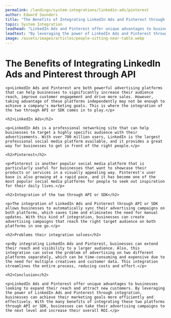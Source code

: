 ```yaml
---
permalink: /landings/system-integrations/linkedin-ads/pinterest
author: Edward Saunders
title: "The Benefits of Integrating LinkedIn Ads and Pinterest through API"
topic: System Integration
leadhead: "LinkedIn Ads and Pinterest offer unique advantages to businesses looking to expand their reach and attract new customers"
leadtext: "By leveraging the power of LinkedIn Ads and Pinterest through integration, businesses can achieve their marketing goals more efficiently and effectively. With the many benefits of integrating these two platforms through API or SDK, businesses can take their advertising campaigns to the next level and increase their overall ROI."
image: /assets/images/articles/people-sitting-near-table.webp
---
```

<div class="arttext">	<h1>The Benefits of Integrating LinkedIn Ads and Pinterest through API</h1>

	<p>LinkedIn Ads and Pinterest are both powerful advertising platforms that can help businesses to significantly increase their audience reach, improve customer engagement and drive more sales. However, taking advantage of these platforms independently may not be enough to achieve a company's marketing goals. This is where the integration of the two through API or SDK comes in to play.</p>

	<h2>LinkedIn Ads</h2>

	<p>LinkedIn Ads is a professional networking site that can help businesses to target a highly specific audience with their advertisements. With over 700 million users, LinkedIn is the largest professional social media platform available, and it provides a great way for businesses to get in front of the right people.</p>

	<h2>Pinterest</h2>

	<p>Pinterest is another popular social media platform that is particularly useful for businesses that want to showcase their products or services in a visually appealing way. Pinterest's user base is also growing at a rapid pace, and it has become one of the most popular social media platforms for people to seek out inspiration for their daily lives.</p>

	<h2>Integration of the two through API or SDK</h2>

	<p>The integration of LinkedIn Ads and Pinterest through API or SDK allows businesses to automatically sync their advertising campaigns on both platforms, which saves time and eliminates the need for manual updates. With this kind of integration, businesses can create advertising campaigns that reach the right target audience on both platforms in one go.</p>

	<h2>Problems their integration solves</h2>

	<p>By integrating LinkedIn Ads and Pinterest, businesses can extend their reach and visibility to a larger audience. Also, this integration can solve the problem of advertising on two different platforms separately, which can be time-consuming and expensive due to the need for multiple creatives and customer data. This integration streamlines the entire process, reducing costs and effort.</p>

	<h2>Conclusion</h2>

	<p>LinkedIn Ads and Pinterest offer unique advantages to businesses looking to expand their reach and attract new customers. By leveraging the power of LinkedIn Ads and Pinterest through integration, businesses can achieve their marketing goals more efficiently and effectively. With the many benefits of integrating these two platforms through API or SDK, businesses can take their advertising campaigns to the next level and increase their overall ROI.</p>
</div>